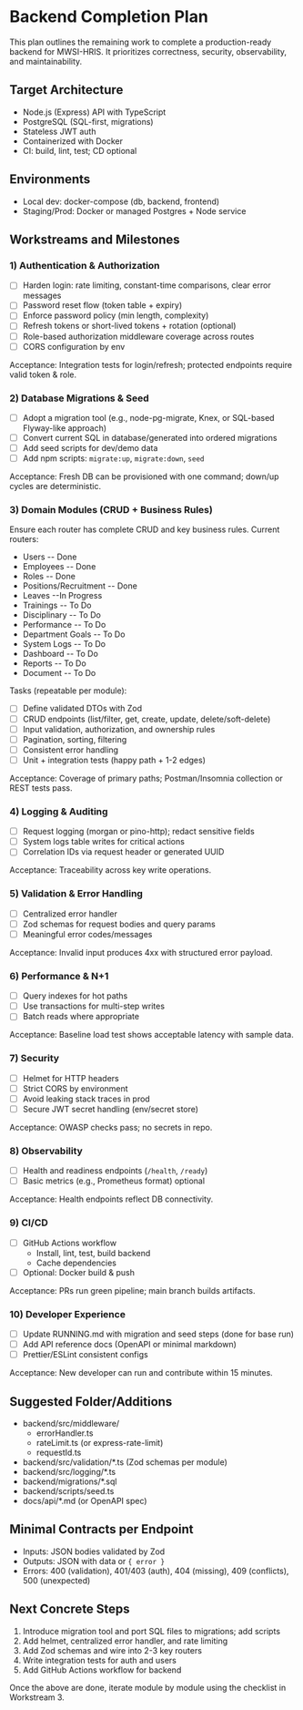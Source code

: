 # Backend Completion Plan

This plan outlines the remaining work to complete a production-ready backend for MWSI-HRIS. It prioritizes correctness, security, observability, and maintainability.

## Target Architecture
- Node.js (Express) API with TypeScript
- PostgreSQL (SQL-first, migrations)
- Stateless JWT auth
- Containerized with Docker
- CI: build, lint, test; CD optional

## Environments
- Local dev: docker-compose (db, backend, frontend)
- Staging/Prod: Docker or managed Postgres + Node service

## Workstreams and Milestones

### 1) Authentication & Authorization
- [ ] Harden login: rate limiting, constant-time comparisons, clear error messages
- [ ] Password reset flow (token table + expiry)
- [ ] Enforce password policy (min length, complexity)
- [ ] Refresh tokens or short-lived tokens + rotation (optional)
- [ ] Role-based authorization middleware coverage across routes
- [ ] CORS configuration by env

Acceptance: Integration tests for login/refresh; protected endpoints require valid token & role.

### 2) Database Migrations & Seed
- [ ] Adopt a migration tool (e.g., node-pg-migrate, Knex, or SQL-based Flyway-like approach)
- [ ] Convert current SQL in database/generated into ordered migrations
- [ ] Add seed scripts for dev/demo data
- [ ] Add npm scripts: `migrate:up`, `migrate:down`, `seed`

Acceptance: Fresh DB can be provisioned with one command; down/up cycles are deterministic.

### 3) Domain Modules (CRUD + Business Rules)
Ensure each router has complete CRUD and key business rules. Current routers:
- Users -- Done
- Employees -- Done
- Roles -- Done
- Positions/Recruitment -- Done
- Leaves --In Progress
- Trainings -- To Do
- Disciplinary -- To Do
- Performance -- To Do
- Department Goals -- To Do
- System Logs -- To Do
- Dashboard -- To Do
- Reports -- To Do
- Document -- To Do

Tasks (repeatable per module):
- [ ] Define validated DTOs with Zod
- [ ] CRUD endpoints (list/filter, get, create, update, delete/soft-delete)
- [ ] Input validation, authorization, and ownership rules
- [ ] Pagination, sorting, filtering
- [ ] Consistent error handling
- [ ] Unit + integration tests (happy path + 1-2 edges)

Acceptance: Coverage of primary paths; Postman/Insomnia collection or REST tests pass.

### 4) Logging & Auditing
- [ ] Request logging (morgan or pino-http); redact sensitive fields
- [ ] System logs table writes for critical actions
- [ ] Correlation IDs via request header or generated UUID

Acceptance: Traceability across key write operations.

### 5) Validation & Error Handling
- [ ] Centralized error handler
- [ ] Zod schemas for request bodies and query params
- [ ] Meaningful error codes/messages

Acceptance: Invalid input produces 4xx with structured error payload.

### 6) Performance & N+1
- [ ] Query indexes for hot paths
- [ ] Use transactions for multi-step writes
- [ ] Batch reads where appropriate

Acceptance: Baseline load test shows acceptable latency with sample data.

### 7) Security
- [ ] Helmet for HTTP headers
- [ ] Strict CORS by environment
- [ ] Avoid leaking stack traces in prod
- [ ] Secure JWT secret handling (env/secret store)

Acceptance: OWASP checks pass; no secrets in repo.

### 8) Observability
- [ ] Health and readiness endpoints (`/health`, `/ready`)
- [ ] Basic metrics (e.g., Prometheus format) optional

Acceptance: Health endpoints reflect DB connectivity.

### 9) CI/CD
- [ ] GitHub Actions workflow
  - Install, lint, test, build backend
  - Cache dependencies
- [ ] Optional: Docker build & push

Acceptance: PRs run green pipeline; main branch builds artifacts.

### 10) Developer Experience
- [ ] Update RUNNING.md with migration and seed steps (done for base run)
- [ ] Add API reference docs (OpenAPI or minimal markdown)
- [ ] Prettier/ESLint consistent configs

Acceptance: New developer can run and contribute within 15 minutes.

## Suggested Folder/Additions
- backend/src/middleware/
  - errorHandler.ts
  - rateLimit.ts (or express-rate-limit)
  - requestId.ts
- backend/src/validation/*.ts (Zod schemas per module)
- backend/src/logging/*.ts
- backend/migrations/*.sql
- backend/scripts/seed.ts
- docs/api/*.md (or OpenAPI spec)

## Minimal Contracts per Endpoint
- Inputs: JSON bodies validated by Zod
- Outputs: JSON with data or `{ error }`
- Errors: 400 (validation), 401/403 (auth), 404 (missing), 409 (conflicts), 500 (unexpected)

## Next Concrete Steps
1) Introduce migration tool and port SQL files to migrations; add scripts
2) Add helmet, centralized error handler, and rate limiting
3) Add Zod schemas and wire into 2-3 key routers
4) Write integration tests for auth and users
5) Add GitHub Actions workflow for backend

Once the above are done, iterate module by module using the checklist in Workstream 3.
